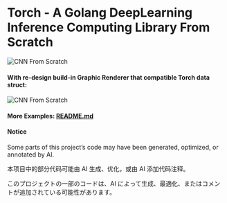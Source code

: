 # Torch - A Golang DeepLearning Inference Computing Library From Scratch

![CNN From Scratch](images/02_cnn.png)

#### With re-design build-in Graphic Renderer that compatible Torch data struct:
![CNN From Scratch](images/graphic_01_software_renderer.png)

#### More Examples:  [README.md](images/README.md)

####  Notice
Some parts of this project’s code may have been generated, optimized, or annotated by AI.

本项目中的部分代码可能由 AI 生成、优化，或由 AI 添加代码注释。

このプロジェクトの一部のコードは、AI によって生成、最適化、またはコメントが追加されている可能性があります。
